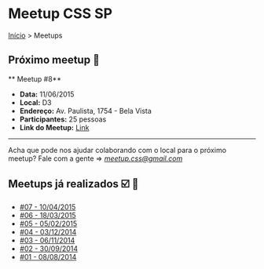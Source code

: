 Meetup CSS SP
======

[Início](../README.md) > Meetups

## Próximo meetup :calendar:

** Meetup #8**

* **Data:** 11/06/2015
* **Local:** D3
* **Endereço:** Av. Paulista, 1754 - Bela Vista
* **Participantes:** 25 pessoas
* **Link do Meetup:** [Link](http://www.meetup.com/CSS-SP/events/222938266/) 

---------------------------------------

Acha que pode nos ajudar colaborando com o local para o próximo meetup? Fale com a gente => *meetup.css@gmail.com*

## Meetups já realizados :ballot_box_with_check: :facepunch:

* [#07 - 10/04/2015](meetups/07.md)
* [#06 - 18/03/2015](meetups/06.md)
* [#05 - 05/02/2015](meetups/05.md)
* [#04 - 03/12/2014](meetups/04.md)
* [#03 - 06/11/2014](meetups/03.md)
* [#02 - 30/09/2014](meetups/02.md)
* [#01 - 08/08/2014](meetups/01.md)
